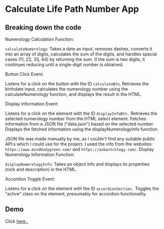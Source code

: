 # Calculate Life Path Number App

## Breaking down the code

Numerology Calculation Function:

`calculateNumerology`: Takes a date as input, removes dashes, converts it into an array of digits, calculates the sum of the digits, and handles special cases (11, 22, 33, 44) by returning the sum. If the sum is two digits, it continues reducing until a single-digit number is obtained.

Button Click Event:

Listens for a click on the button with the ID `calculateBtn`,
Retrieves the birthdate input, calculates the numerology number using the calculateNumerology function, and displays the result in the HTML.

Display Information Event:

Listens for a click on the element with the ID `displayInfoBtn.`
Retrieves the selected numerology number from the HTML select element.
Fetches information from a JSON file ("data.json") based on the selected number.
Displays the fetched information using the displayNumerologyInfo function.

JSON file was made manually by me, as I couldn't find any suitable public API:s which I could use for the project. I used the info from the websites: `https://www.mindbodygreen.com/` and `https://askastrology.com/`.
Display Numerology Information Function:


`displayNumerologyInfo`: Takes an object info and displays its properties (nick and description) in the HTML.

Accordion Toggle Event:

Listens for a click on the element with the ID `accordionSection.`
Toggles the "active" class on the element, presumably for accordion functionality.

## Demo
Click <a href="https://melodic-moxie-23f251.netlify.app/"> here </href>.